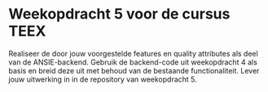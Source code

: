 # Weekopdracht 5 voor de cursus TEEX

Realiseer de door jouw voorgestelde features en quality attributes als deel van de ANSIE-backend. Gebruik de backend-code uit weekopdracht 4 als basis en breid deze uit met behoud van de bestaande functionaliteit. Lever jouw uitwerking in in de repository van weekopdracht 5. 
